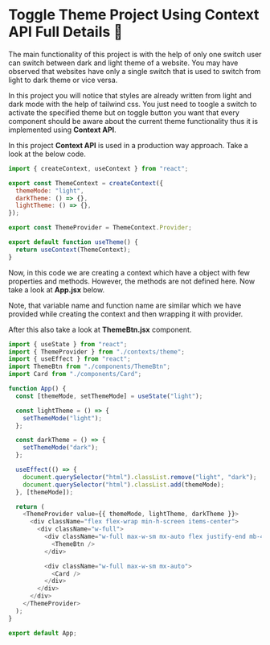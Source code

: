 # Toggle Theme Project Using Context API Full Details 🤯

The main functionality of this project is with the help of only one switch user can switch between dark and light theme of a website. You may have observed that websites have only a single switch that is used to switch from light to dark theme or vice versa.

In this project you will notice that styles are already written from light and dark mode with the help of tailwind css. You just need to toogle a switch to activate the specified theme but on toggle button you want that every component should be aware about the current theme functionality thus it is implemented using **Context API**.

In this project **Context API** is used in a production way approach. Take a look at the below code.

```javascript
import { createContext, useContext } from "react";

export const ThemeContext = createContext({
  themeMode: "light",
  darkTheme: () => {},
  lightTheme: () => {},
});

export const ThemeProvider = ThemeContext.Provider;

export default function useTheme() {
  return useContext(ThemeContext);
}
```

Now, in this code we are creating a context which have a object with few properties and methods. However, the methods are not defined here. Now take a look at **App.jsx** below.

Note, that variable name and function name are similar which we have provided while creating the context and then wrapping it with provider.

After this also take a look at **ThemeBtn.jsx** component.

```javascript
import { useState } from "react";
import { ThemeProvider } from "./contexts/theme";
import { useEffect } from "react";
import ThemeBtn from "./components/ThemeBtn";
import Card from "./components/Card";

function App() {
  const [themeMode, setThemeMode] = useState("light");

  const lightTheme = () => {
    setThemeMode("light");
  };

  const darkTheme = () => {
    setThemeMode("dark");
  };

  useEffect(() => {
    document.querySelector("html").classList.remove("light", "dark");
    document.querySelector("html").classList.add(themeMode);
  }, [themeMode]);

  return (
    <ThemeProvider value={{ themeMode, lightTheme, darkTheme }}>
      <div className="flex flex-wrap min-h-screen items-center">
        <div className="w-full">
          <div className="w-full max-w-sm mx-auto flex justify-end mb-4">
            <ThemeBtn />
          </div>

          <div className="w-full max-w-sm mx-auto">
            <Card />
          </div>
        </div>
      </div>
    </ThemeProvider>
  );
}

export default App;
```
